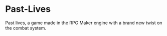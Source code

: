 # Past-Lives
Past lives, a game made in the RPG Maker engine with a brand new twist on the combat system.
